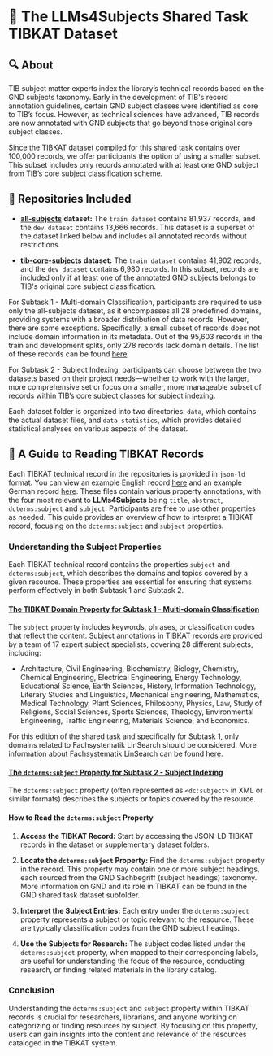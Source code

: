 # 📑 The **LLMs4Subjects** Shared Task TIBKAT Dataset

## 🔍 About

TIB subject matter experts index the library’s technical records based on the GND subjects taxonomy. Early in the development of TIB's record annotation guidelines, certain GND subject classes were identified as core to TIB’s focus. However, as technical sciences have advanced, TIB records are now annotated with GND subjects that go beyond those original core subject classes.

Since the TIBKAT dataset compiled for this shared task contains over 100,000 records, we offer participants the option of using a smaller subset. This subset includes only records annotated with at least one GND subject from TIB’s core subject classification scheme.

## 📂 Repositories Included

- [**all-subjects**](https://github.com/sciknoworg/llms4subjects/tree/main/shared-task-datasets/TIBKAT/all-subjects) **dataset:** The `train dataset` contains 81,937 records, and the `dev dataset` contains 13,666 records. This dataset is a superset of the dataset linked below and includes all annotated records without restrictions.

- [**tib-core-subjects**](https://github.com/sciknoworg/llms4subjects/tree/main/shared-task-datasets/TIBKAT/tib-core-subjects) **dataset:** The `train dataset` contains 41,902 records, and the `dev dataset` contains 6,980 records. In this subset, records are included only if at least one of the annotated GND subjects belongs to TIB's original core subject classification.

For Subtask 1 - Multi-domain Classification, participants are required to use only the all-subjects dataset, as it encompasses all 28 predefined domains, providing systems with a broader distribution of data records. However, there are some exceptions. Specifically, a small subset of records does not include domain information in its metadata. Out of the 95,603 records in the train and development splits, only 278 records lack domain details. The list of these records can be found [here](all-subjects/data-statistics/Records_without_Domains.json).

For Subtask 2 - Subject Indexing, participants can choose between the two datasets based on their project needs—whether to work with the larger, more comprehensive set or focus on a smaller, more manageable subset of records within TIB’s core subject classes for subject indexing.

Each dataset folder is organized into two directories: `data`, which contains the actual dataset files, and `data-statistics`, which provides detailed statistical analyses on various aspects of the dataset.

## 🧐 A Guide to Reading TIBKAT Records

Each TIBKAT technical record in the repositories is provided in `json-ld` format. You can view an example English record [here](https://github.com/sciknoworg/llms4subjects/blob/main/shared-task-datasets/TIBKAT/all-subjects/data/train/Article/en/3A1499846525.jsonld) and an example German record [here](https://github.com/sciknoworg/llms4subjects/blob/main/shared-task-datasets/TIBKAT/all-subjects/data/train/Article/de/3A168396733X.jsonld). These files contain various property annotations, with the four most relevant to **LLMs4Subjects** being `title`, `abstract`, `dcterms:subject` and `subject`. Participants are free to use other properties as needed. This guide provides an overview of how to interpret a TIBKAT record, focusing on the `dcterms:subject` and `subject` properties.

### Understanding the Subject Properties


Each TIBKAT technical record contains the properties `subject` and `dcterms:subject`, which describes the domains and topics covered by a given resource. These properties are essential for ensuring that systems perform effectively in both Subtask 1 and Subtask 2.

#### [The TIBKAT Domain Property for Subtask 1 - Multi-domain Classification](#how-to-domains)

The `subject` property includes keywords, phrases, or classification codes that reflect the content. Subject annotations in TIBKAT records are provided by a team of 17 expert subject specialists, covering 28 different subjects, including:

- Architecture, Civil Engineering, Biochemistry, Biology, Chemistry, Chemical Engineering, Electrical Engineering, Energy Technology, Educational Science, Earth Sciences, History, Information Technology, Literary Studies and Linguistics, Mechanical Engineering, Mathematics, Medical Technology, Plant Sciences, Philosophy, Physics, Law, Study of Religions, Social Sciences, Sports Sciences, Theology, Environmental Engineering, Traffic Engineering, Materials Science, and Economics.

For this edition of the shared task and specifically for Subtask 1, only domains related to Fachsystematik LinSearch should be considered. More information about Fachsystematik LinSearch can be found [here](https://terminology.tib.eu/ts/ontologies/linsearch).

#### [The `dcterms:subject` Property for Subtask 2 - Subject Indexing](#how-to-subjects)

The `dcterms:subject` property (often represented as `<dc:subject>` in XML or similar formats) describes the subjects or topics covered by the resource. 

#### How to Read the `dcterms:subject` Property

1. **Access the TIBKAT Record:** Start by accessing the JSON-LD TIBKAT records in the dataset or supplementary dataset folders.

2. **Locate the `dcterms:subject` Property:** Find the `dcterms:subject` property in the record. This property may contain one or more subject headings, each sourced from the GND Sachbegriff (subject headings) taxonomy. More information on GND and its role in TIBKAT can be found in the GND shared task dataset subfolder.

3. **Interpret the Subject Entries:** Each entry under the `dcterms:subject` property represents a subject or topic relevant to the resource. These are typically classification codes from the GND subject headings.

4. **Use the Subjects for Research:** The subject codes listed under the `dcterms:subject` property, when mapped to their corresponding labels, are useful for understanding the focus of the resource, conducting research, or finding related materials in the library catalog.

### Conclusion

Understanding the `dcterms:subject` and `subject` property within TIBKAT records is crucial for researchers, librarians, and anyone working on categorizing or finding resources by subject. By focusing on this property, users can gain insights into the content and relevance of the resources cataloged in the TIBKAT system.